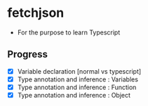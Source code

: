 # fetchjson
- For the purpose to learn Typescript

## Progress
- [x] Variable declaration [normal vs typescript]
- [x] Type annotation and inference : Variables
- [x] Type annotation and inference : Function
- [x] Type annotation and inference : Object